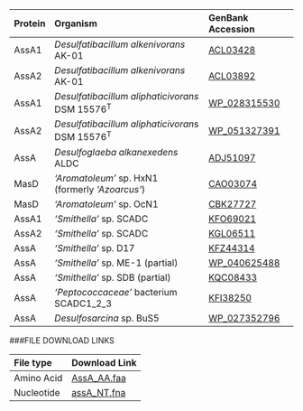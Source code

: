 Protein | Organism | GenBank Accession |
 :--- | :--- | :--- |
| AssA1 | *Desulfatibacillum alkenivorans* AK-01 | [ACL03428](http://www.ncbi.nlm.nih.gov/protein/ACL03428) |
| AssA2 | *Desulfatibacillum alkenivorans* AK-01 | [ACL03892](http://www.ncbi.nlm.nih.gov/protein/ACL03892) |
| AssA1  | *Desulfatibacillum aliphaticivorans* DSM 15576<sup>T</sup> | [WP_028315530](http://www.ncbi.nlm.nih.gov/protein/WP_028315530) |
| AssA2  | *Desulfatibacillum aliphaticivoran*s DSM 15576<sup>T</sup> | [WP_051327391](http://www.ncbi.nlm.nih.gov/protein/WP_051327391) |
| AssA | *Desulfoglaeba alkanexedens* ALDC | [ADJ51097](http://www.ncbi.nlm.nih.gov/protein/ADJ51097) |
| MasD | *‘Aromatoleum’* sp. HxN1 (formerly _'Azoarcus'_) | [CAO03074](http://www.ncbi.nlm.nih.gov/protein/CAO03074) |
| MasD | *‘Aromatoleum’* sp. OcN1 | [CBK27727](http://www.ncbi.nlm.nih.gov/protein/CBK27727) |
| AssA1 | *‘Smithella’* sp.  SCADC | [KFO69021](http://www.ncbi.nlm.nih.gov/protein/KFO69021) |
| AssA2 | *‘Smithella’* sp.  SCADC | [KGL06511](http://www.ncbi.nlm.nih.gov/protein/KGL06511) |
| AssA | *‘Smithella’* sp.  D17 | [KFZ44314](http://www.ncbi.nlm.nih.gov/protein/KFZ44314) |
| AssA | *‘Smithella’* sp.  ME-1 (partial) | [WP_040625488 ](http://www.ncbi.nlm.nih.gov/protein/WP_040625488) |
| AssA | *‘Smithella’* sp.  SDB (partial)| [KQC08433](http://www.ncbi.nlm.nih.gov/protein/KQC08433) 
| AssA  | *‘Peptococcaceae’* bacterium SCADC1_2_3 | [KFI38250](http://www.ncbi.nlm.nih.gov/protein/KFI38250) |
| AssA  | *Desulfosarcina* sp. BuS5 | [WP_027352796](http://www.ncbi.nlm.nih.gov/protein/WP_027352796) |

###FILE DOWNLOAD LINKS

 File type | Download Link |
 :--- | :---------- | 
| Amino Acid | [AssA_AA.faa](amino_acid/AssA_AA.faa) |
| Nucleotide | [assA_NT.fna](nucleotide/assA_NT.fna) |
